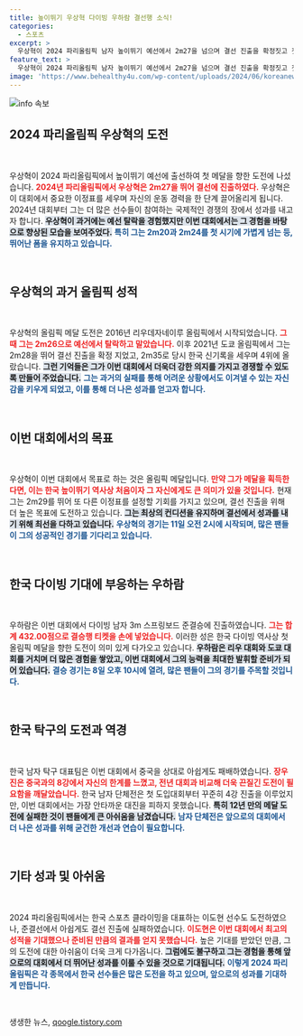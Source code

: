 ```yaml
---
title: 높이뛰기 우상혁 다이빙 우하람 결선행 소식!
categories:
  - 스포츠
excerpt: >
  우상혁이 2024 파리올림픽 남자 높이뛰기 예선에서 2m27을 넘으며 결선 진출을 확정짓고 첫 메달 도전에 나섰다. 이를 통해 한국 육상 사상 첫 올림픽 메달의 주인공이 될 수 있을지 주목된다!
feature_text: >
  우상혁이 2024 파리올림픽 남자 높이뛰기 예선에서 2m27을 넘으며 결선 진출을 확정짓고 첫 메달 도전에 나섰다. 이를 통해 한국 육상 사상 첫 올림픽 메달의 주인공이 될 수 있을지 주목된다!
image: 'https://www.behealthy4u.com/wp-content/uploads/2024/06/koreanews.jpg'
---
```


<p><img src="https://www.behealthy4u.com/wp-content/uploads/2024/06/koreanews.jpg" alt="info 속보" /></p>

<h2 data-ke-size="size26">2024 파리올림픽 우상혁의 도전</h2>

<p data-ke-size="size16">&nbsp;</p>

<p>우상혁이 2024 파리올림픽에서 높이뛰기 예선에 출선하여 첫 메달을 향한 도전에 나섰습니다. <b><span style="color: #ee2323;">2024년 파리올림픽에서 우상혁은 2m27을 뛰어 결선에 진출하였다.</span></b> 우상혁은 이 대회에서 중요한 이정표를 세우며 자신의 운동 경력을 한 단계 끌어올리게 됩니다. 2024년 대회부터 그는 더 많은 선수들이 참여하는 국제적인 경쟁의 장에서 성과를 내고자 합니다. <b><span style="background-color: #21538527;">우상혁이 과거에는 예선 탈락을 경험했지만 이번 대회에서는 그 경험을 바탕으로 향상된 모습을 보여주었다.</span></b> <b><span style="color: #1a5490;">특히 그는 2m20과 2m24를 첫 시기에 가볍게 넘는 등, 뛰어난 폼을 유지하고 있습니다.</span></b> </p>

<p data-ke-size="size16">&nbsp;</p>

<h2 data-ke-size="size26">우상혁의 과거 올림픽 성적</h2>

<p data-ke-size="size16">&nbsp;</p>

<p>우상혁의 올림픽 메달 도전은 2016년 리우데자네이루 올림픽에서 시작되었습니다. <b><span style="color: #ee2323;">그때 그는 2m26으로 예선에서 탈락하고 말았습니다.</span></b> 이후 2021년 도쿄 올림픽에서 그는 2m28을 뛰어 결선 진출을 확정 지었고, 2m35로 당시 한국 신기록을 세우며 4위에 올랐습니다. <b><span style="background-color: #21538527;">그런 기억들은 그가 이번 대회에서 더욱더 강한 의지를 가지고 경쟁할 수 있도록 만들어 주었습니다.</span></b> <b><span style="color: #1a5490;">그는 과거의 실패를 통해 어려운 상황에서도 이겨낼 수 있는 자신감을 키우게 되었고, 이를 통해 더 나은 성과를 얻고자 합니다.</span></b></p>

<p data-ke-size="size16">&nbsp;</p>

<h2 data-ke-size="size26">이번 대회에서의 목표</h2>

<p data-ke-size="size16">&nbsp;</p>

<p>우상혁이 이번 대회에서 목표로 하는 것은 올림픽 메달입니다. <b><span style="color: #ee2323;">만약 그가 메달을 획득한다면, 이는 한국 높이뛰기 역사상 처음이자 그 자신에게도 큰 의미가 있을 것입니다.</span></b> 현재 그는 2m29를 뛰어 또 다른 이정표를 설정할 기회를 가지고 있으며, 결선 진출을 위해 더 높은 목표에 도전하고 있습니다. <b><span style="background-color: #21538527;">그는 최상의 컨디션을 유지하며 결선에서 성과를 내기 위해 최선을 다하고 있습니다.</span></b> <b><span style="color: #1a5490;">우상혁의 경기는 11일 오전 2시에 시작되며, 많은 팬들이 그의 성공적인 경기를 기다리고 있습니다.</span></b></p>

<p data-ke-size="size16">&nbsp;</p>

<h2 data-ke-size="size26">한국 다이빙 기대에 부응하는 우하람</h2>

<p data-ke-size="size16">&nbsp;</p>

<p>우하람은 이번 대회에서 다이빙 남자 3m 스프링보드 준결승에 진출하였습니다. <b><span style="color: #ee2323;">그는 합계 432.00점으로 결승행 티켓을 손에 넣었습니다.</span></b> 이러한 성은 한국 다이빙 역사상 첫 올림픽 메달을 향한 도전이 의미 있게 다가오고 있습니다. <b><span style="background-color: #21538527;">우하람은 리우 대회와 도쿄 대회를 거치며 더 많은 경험을 쌓았고, 이번 대회에서 그의 능력을 최대한 발휘할 준비가 되어 있습니다.</span></b> <b><span style="color: #1a5490;">결승 경기는 8일 오후 10시에 열려, 많은 팬들이 그의 경기를 주목할 것입니다.</span></b> </p>

<p data-ke-size="size16">&nbsp;</p>

<h2 data-ke-size="size26">한국 탁구의 도전과 역경</h2>

<p data-ke-size="size16">&nbsp;</p>

<p>한국 남자 탁구 대표팀은 이번 대회에서 중국을 상대로 아쉽게도 패배하였습니다. <b><span style="color: #ee2323;">장우진은 중국과의 8강에서 자신의 한계를 느꼈고, 전년 대회과 비교해 더욱 끈질긴 도전이 필요함을 깨달았습니다.</span></b> 한국 남자 단체전은 첫 도입대회부터 꾸준히 4강 진출을 이루었지만, 이번 대회에서는 가장 안타까운 대진을 피하지 못했습니다. <b><span style="background-color: #21538527;">특히 12년 만의 메달 도전에 실패한 것이 팬들에게 큰 아쉬움을 남겼습니다.</span></b> <b><span style="color: #1a5490;">남자 단체전은 앞으로의 대회에서 더 나은 성과를 위해 굳건한 개선과 연습이 필요합니다.</span></b></p>

<p data-ke-size="size16">&nbsp;</p>

<h2 data-ke-size="size26">기타 성과 및 아쉬움</h2>

<p data-ke-size="size16">&nbsp;</p>

<p>2024 파리올림픽에서는 한국 스포츠 클라이밍을 대표하는 이도현 선수도 도전하였으나, 준결선에서 아쉽게도 결선 진출에 실패하였습니다. <b><span style="color: #ee2323;">이도현은 이번 대회에서 최고의 성적을 기대했으나 준비된 만큼의 결과를 얻지 못했습니다.</span></b> 높은 기대를 받았던 만큼, 그의 도전에 대한 아쉬움이 더욱 크게 다가옵니다. <b><span style="background-color: #21538527;">그럼에도 불구하고 그는 경험을 통해 앞으로의 대회에서 더 뛰어난 성과를 이룰 수 있을 것으로 기대됩니다.</span></b> <b><span style="color: #1a5490;">이렇게 2024 파리올림픽은 각 종목에서 한국 선수들은 많은 도전을 하고 있으며, 앞으로의 성과를 기대하게 만듭니다.</span></b></p>

<p data-ke-size="size16">&nbsp;</p>
생생한 뉴스, <a href="https://qoogle.tistory.com" rel="dofollow">qoogle.tistory.com</a>


